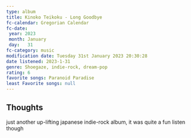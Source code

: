 ```yaml
---
type: album 
title: Kinoko Teikoku - Long Goodbye
fc-calendar: Gregorian Calendar
fc-date: 
 year: 2023
 month: January
 day:   31
fc-category: music
modification date: Tuesday 31st January 2023 20:30:28
date listened: 2023-1-31 
genre: Shoegaze, indie-rock, dream-pop 
rating: 6
favorite songs: Paranoid Paradise
least Favorite songs: null
---
```

## Thoughts

just another up-lifting japanese indie-rock album, it was quite a fun listen though 